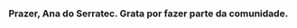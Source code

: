 ### Prazer, Ana do Serratec. Grata por fazer parte da comunidade. 

<!--

Focada em conhecer as tendências. Ganhei uma oportunidade de me integrar ao mundo de desenvolvimento de softwares. Minha missão no GitHub é quebrar barreiras de linguagem, trocar experiências e me consolidar no cenário da tecnologia.

Ainda estou no início da minha carreira de Full Stack Developer, há uma longa caminhada pela frente, por enquanto sigo digerindo o máximo de informação que consigo captar. 

Gosto de trabalhar em equipe. 

![DaniilKvyatGIF](https://user-images.githubusercontent.com/101607084/177019008-1be69762-ddfc-4d2e-a62f-d3526b7c6bcf.gif)

##

<div align="center">
  <a href="https://github.com/AnaCarolinaCanto">
  <img height="180em" src="https://github-readme-stats.vercel.app/api?username=AnaCarolinaCanto&show_icons=true&theme=dracula&include_all_commits=true&count_private=true"/>
  <img height="180em" src="https://github-readme-stats.vercel.app/api/top-langs/?username=AnaCarolinaCanto&layout=compact&langs_count=7&theme=dracula"/>
</div>
<div style="display: inline_block"><br>
  <img align="center" alt="Ana-Js" height="30" width="40" src="https://raw.githubusercontent.com/devicons/devicon/master/icons/javascript/javascript-plain.svg">
  <img align="center" alt="Ana-React" height="30" width="40" src="https://raw.githubusercontent.com/devicons/devicon/master/icons/react/react-original.svg">
  <img align="center" alt="Ana-HTML" height="30" width="40" src="https://raw.githubusercontent.com/devicons/devicon/master/icons/html5/html5-original.svg">
  <img align="center" alt="Ana-CSS" height="30" width="40" src="https://raw.githubusercontent.com/devicons/devicon/master/icons/css3/css3-original.svg">
<img align="center" alt="Ana-Git" height="30" width="40" src="https://cdn.jsdelivr.net/gh/devicons/devicon@v2.15.1/devicon.min.css">
         

##

![Snake animation](https://github.com/AnaCarolinaCanto/AnaCarolinaCanto/output/github-contribution-grid-snake.svg)
 
</div>

-->
